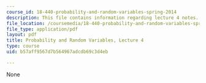 ```yaml
---
course_id: 18-440-probability-and-random-variables-spring-2014
description: This file contains information regarding lecture 4 notes.
file_location: /coursemedia/18-440-probability-and-random-variables-spring-2014/b57aff9567d7b564967adcdb69c3d4eb_MIT18_440S14_Lecture4.pdf
file_type: application/pdf
layout: pdf
title: Probability and Random Variables, Lecture 4
type: course
uid: b57aff9567d7b564967adcdb69c3d4eb

---
```

None